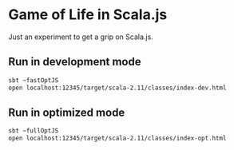# Game of Life in Scala.js

Just an experiment to get a grip on Scala.js.

## Run in development mode

  ```bash
  sbt ~fastOptJS
  open localhost:12345/target/scala-2.11/classes/index-dev.html
  ```

## Run in optimized mode

  ```bash
  sbt ~fullOptJS
  open localhost:12345/target/scala-2.11/classes/index-opt.html
  ```
